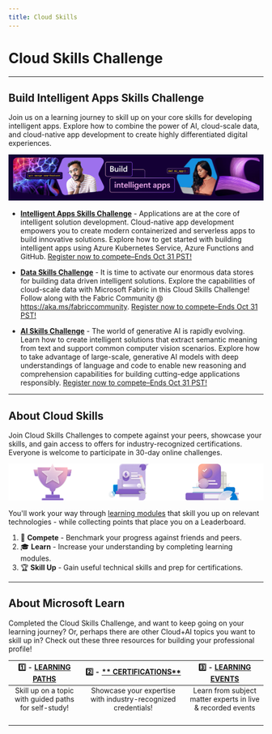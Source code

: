 ```yaml
---
title: Cloud Skills
---
```


# Cloud Skills Challenge

---

## Build Intelligent Apps Skills Challenge

Join us on a learning journey to skill up on your core skills for developing intelligent apps. Explore how to combine the power of AI, cloud-scale data, and cloud-native app development to create highly differentiated digital experiences.


![Build intelligent apps](./../../../static/img/banners/banner-bia.jpg)


* [**Intelligent Apps Skills Challenge**](https://aka.ms/fallforIA/apps-csc?WT.mc_id=javascript-99907-ninarasi) - Applications are at the core of intelligent solution development. Cloud-native app development empowers you to create modern containerized and serverless apps to build innovative solutions. Explore how to get started with building intelligent apps using Azure Kubernetes Service, Azure Functions and GitHub. [Register now to compete–Ends Oct 31 PST!](https://aka.ms/fallforIA/apps-csc)

* [**Data Skills Challenge**](https://aka.ms/fallforIA/data-csc?WT.mc_id=javascript-99907-ninarasi) - It is time to activate our enormous data stores for building data driven intelligent solutions. Explore the capabilities of cloud-scale data with Microsoft Fabric in this Cloud Skills Challenge! Follow along with the Fabric Community @ https://aka.ms/fabriccommunity. [Register now to compete–Ends Oct 31 PST!](https://aka.ms/fallforIA/data-csc)

* [**AI Skills Challenge**](https://aka.ms/fallforIA/ai-csc?WT.mc_id=javascript-99907-ninarasi) - The world of generative AI is rapidly evolving. Learn how to create intelligent solutions that extract semantic meaning from text and support common computer vision scenarios. Explore how to take advantage of large-scale, generative AI models with deep understandings of language and code to enable new reasoning and comprehension capabilities for building cutting-edge applications responsibly. [Register now to compete–Ends Oct 31 PST!](https://aka.ms/fallforIA/a-csc)

---

## About Cloud Skills

Join Cloud Skills Challenges to compete against your peers, showcase your skills, and gain access to offers for industry-recognized certifications. Everyone is welcome to participate in 30-day online challenges.


![Compete, Learn and Skill Up](./../../../static/img/banners/cloud-skills-icons-v2.png)

You'll work your way through [learning modules](https://learn.microsoft.com) that skill you up on relevant technologies - while collecting points that place you on a Leaderboard.

 1. 🎯 **Compete** - Benchmark your progress against friends and peers.
 2. 🎓 **Learn** - Increase your understanding by completing learning modules.
 3. 🏆 **Skill Up** - Gain useful technical skills and prep for certifications.

---

## About Microsoft Learn

Completed the Cloud Skills Challenge, and want to keep going on your learning journey?  Or, perhaps there are other Cloud+AI topics you want to skill up in? Check out these three resources for building your professional profile!

| 1️⃣ - [**LEARNING PATHS**](https://docs.microsoft.com/learn/browse/?WT.mc_id=javascript-99907-ninarasi) | 2️⃣ - [** CERTIFICATIONS**](https://docs.microsoft.com/learn/certifications/?WT.mc_id=javascript-99907-ninarasi)| 3️⃣ - [**LEARNING EVENTS**](https://docs.microsoft.com/events/?WT.mc_id=javascript-99907-ninarasi)|
|:---:|:---:|:---:|
| Skill up on a topic with guided paths for self-study!| Showcase your expertise with industry-recognized credentials!| Learn from subject matter experts in live & recorded events|
| <img alt="" role="presentation" src="https://docs.microsoft.com/learn/media/topics/cards/icon-card_learningpath_light.png" /> |  <img alt="" role="presentation" src="https://docs.microsoft.com/learn/media/topics/cards/icon-card_certification_light.png" />  | <img alt="" role="presentation" src="https://docs.microsoft.com/learn/media/topics/cards/icon-card_learnvideo_light.png" />  |

